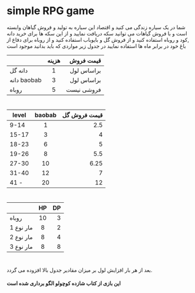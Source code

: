 # simple RPG game 
شما در یک سیاره زندگی می کنید و اقتصاد این سیاره به تولید و فروش گیاهان وابسته است و با فروش گیاهات می توانید سکه دریافت نمایید و از این سکه ها برای خرید دانه ,کود و روباه استفاده کنید و از فروش گل و بایوباب استفاده کنید و از روباه برای دفاع از باغ خود در برابر ماه ها استفاده نمایید
در جدول زیر مواردی که باید بدانید موجود است 

|    |      هزینه      |  قیمت فروش |
|----------|:-------------:|------:|
| دانه گل |  1 | براساس لول|
| دانه baobab |    3   |   براساس لول |
| روباه | 5 |   فروشی نیست |

#

| level   |        baobab|  قیمت فروش گل |
|----------|:-------------:|------:|
| 9-14 |  1 | 2.5 |
| 15-17 |    3   |   4 |
| 18-23 | 6 |    5 |
| 19-26 | 8 |    5.5 |
| 27-30 | 10 |    6.25 |
| 31-40 | 12 |    7 |
| 41 - | 20 |    12 |

#
|    |      HP      |  DP |
|----------|:-------------:|------:|
| روباه | 10   | 3|
| مار نوع 1 |   8    | 2  |
| مار نوع 2 |    8   |  4 |
| مار نوع 3 |     8  |  8 |

#
بعد از هر بار افزایش لول بر میزان مقادیر جدول بالا افزوده می گردد.

#### این بازی از کتاب شازده کوچولو الگو برداری شده است